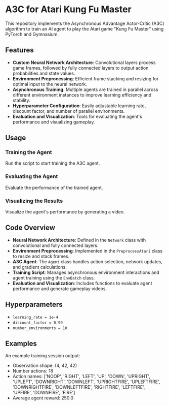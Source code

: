 # A3C for Atari Kung Fu Master

This repository implements the Asynchronous Advantage Actor-Critic (A3C) algorithm to train an AI agent to play the Atari game "Kung Fu Master" using PyTorch and Gymnasium.

## Features

- **Custom Neural Network Architecture**: Convolutional layers process game frames, followed by fully connected layers to output action probabilities and state values.
- **Environment Preprocessing**: Efficient frame stacking and resizing for optimal input to the neural network.
- **Asynchronous Training**: Multiple agents are trained in parallel across different environment instances to improve learning efficiency and stability.
- **Hyperparameter Configuration**: Easily adjustable learning rate, discount factor, and number of parallel environments.
- **Evaluation and Visualization**: Tools for evaluating the agent's performance and visualizing gameplay.

## Usage

### Training the Agent

Run the script to start training the A3C agent.

### Evaluating the Agent

Evaluate the performance of the trained agent.

### Visualizing the Results

Visualize the agent's performance by generating a video.

## Code Overview

- **Neural Network Architecture**: Defined in the `Network` class with convolutional and fully connected layers.
- **Environment Preprocessing**: Implemented in the `PreprocessAtari` class to resize and stack frames.
- **A3C Agent**: The `Agent` class handles action selection, network updates, and gradient calculations.
- **Training Script**: Manages asynchronous environment interactions and agent training using the `EnvBatch` class.
- **Evaluation and Visualization**: Includes functions to evaluate agent performance and generate gameplay videos.

## Hyperparameters

- `learning_rate = 1e-4`
- `discount_factor = 0.99`
- `number_environments = 10`

## Examples

An example training session output:

- Observation shape: (4, 42, 42)
- Number actions: 18
- Action names: ['NOOP', 'RIGHT', 'LEFT', 'UP', 'DOWN', 'UPRIGHT', 'UPLEFT', 'DOWNRIGHT', 'DOWNLEFT', 'UPRIGHTFIRE', 'UPLEFTFIRE', 'DOWNRIGHTFIRE', 'DOWNLEFTFIRE', 'RIGHTFIRE', 'LEFTFIRE', 'UPFIRE', 'DOWNFIRE', 'FIRE']
- Average agent reward: 250.0
